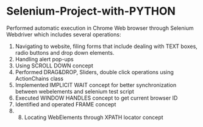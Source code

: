 # Selenium-Project-with-PYTHON

Performed automatic execution in Chrome Web browser through Selenium Webdriver which includes several operations:
1) Navigating to website, filing forms that include dealing with TEXT boxes, radio buttons and drop down elements.
2) Handling alert pop-ups 
3) Using SCROLL DOWN concept
4) Performed DRAG&DROP, Sliders, double click operations using ActionChains class
5) Implemented IMPLICIT WAIT concept for better synchronization between webelements and selenium test script 
6) Executed WINDOW HANDLES concept to get current browser ID
7) Identified and operated FRAME concept
8) 8) Locating WebElements through XPATH locator concept
